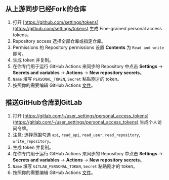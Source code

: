 ## 从上游同步已经Fork的仓库

1. 打开 [https://github.com/settings/tokens](https://github.com/settings/tokens) 生成 Fine-grained personal access tokens。
2. Repository access 选择全部仓库或指定仓库。
3. Permissions 的 Repository permissions 设置 **Contents** 为 `Read and write` 即可。
4. 生成 token 并复制。
5. 在你专门用于运行 GitHub Actions 来同步的 Repository 中点击 **Settings** → **Secrets and variables** → **Actions** → **New repository secrets**。
6. `Name` 填写 `PERSONAL_TOKEN`, `Secret` 粘贴刚才的 token。
7. 按照你的需要编辑 GitHub Actions [文件](.github/workflows/upstream_daily.yml)。

## 推送GitHub仓库到GitLab

1. 打开 [https://gitlab.com/-/user_settings/personal_access_tokens](https://gitlab.com/-/user_settings/personal_access_tokens) 生成个人访问令牌。
2. 注意: 选择范围勾选 `api`, `read_api`, `read_user`, `read_repository`, `write_repository`。
3. 生成 token 并复制。
4. 在你专门用于运行 GitHub Actions 来同步的 Repository 中点击 **Settings** → **Secrets and variables** → **Actions** → **New repository secrets**。
5. `Name` 填写 `GITLAB_PERSONAL_TOKEN`, `Secret` 粘贴刚才的 token。
6. 按照你的需要编辑 GitHub Actions [文件](.github/workflows/gitlab_3_days.yml)。
